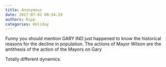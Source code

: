 ```yaml
---
title: Anonymous
date: 2017-07-02 08:54:29
authors: Ripp
categories: Holiday
---
```


 Funny you should mention GARY IND just happened to know the historical reasons for the decline in population. 
The actions of Mayor Wilson are the antithesis of the action of the  Mayors on Gary

Totally different dynamics.